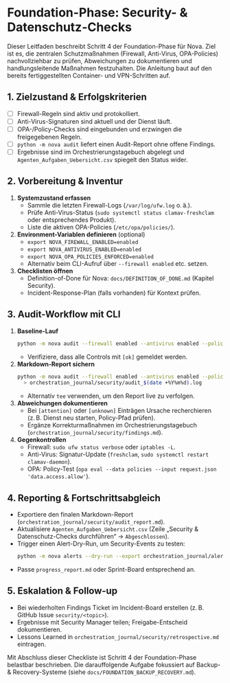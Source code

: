 # Foundation-Phase: Security- & Datenschutz-Checks

Dieser Leitfaden beschreibt Schritt 4 der Foundation-Phase für Nova. Ziel ist es, die zentralen Schutzmaßnahmen (Firewall, Anti-Virus, OPA-Policies) nachvollziehbar zu prüfen, Abweichungen zu dokumentieren und handlungsleitende Maßnahmen festzuhalten. Die Anleitung baut auf den bereits fertiggestellten Container- und VPN-Schritten auf.

## 1. Zielzustand & Erfolgskriterien
- [ ] Firewall-Regeln sind aktiv und protokolliert.
- [ ] Anti-Virus-Signaturen sind aktuell und der Dienst läuft.
- [ ] OPA-/Policy-Checks sind eingebunden und erzwingen die freigegebenen Regeln.
- [ ] `python -m nova audit` liefert einen Audit-Report ohne offene Findings.
- [ ] Ergebnisse sind im Orchestrierungstagebuch abgelegt und `Agenten_Aufgaben_Uebersicht.csv` spiegelt den Status wider.

## 2. Vorbereitung & Inventur
1. **Systemzustand erfassen**
   - Sammle die letzten Firewall-Logs (`/var/log/ufw.log` o. ä.).
   - Prüfe Anti-Virus-Status (`sudo systemctl status clamav-freshclam` oder entsprechendes Produkt).
   - Liste die aktiven OPA-Policies (`/etc/opa/policies/`).
2. **Environment-Variablen definieren** (optional)
   - `export NOVA_FIREWALL_ENABLED=enabled`
   - `export NOVA_ANTIVIRUS_ENABLED=enabled`
   - `export NOVA_OPA_POLICIES_ENFORCED=enabled`
   - Alternativ beim CLI-Aufruf über `--firewall enabled` etc. setzen.
3. **Checklisten öffnen**
   - Definition-of-Done für Nova: `docs/DEFINITION_OF_DONE.md` (Kapitel Security).
   - Incident-Response-Plan (falls vorhanden) für Kontext prüfen.

## 3. Audit-Workflow mit CLI
1. **Baseline-Lauf**
   ```bash
   python -m nova audit --firewall enabled --antivirus enabled --policies enabled
   ```
   - Verifiziere, dass alle Controls mit `[ok]` gemeldet werden.
2. **Markdown-Report sichern**
   ```bash
   python -m nova audit --firewall enabled --antivirus enabled --policies enabled \
     > orchestration_journal/security/audit_$(date +%Y%m%d).log
   ```
   - Alternativ `tee` verwenden, um den Report live zu verfolgen.
3. **Abweichungen dokumentieren**
   - Bei `[attention]` oder `[unknown]` Einträgen Ursache recherchieren (z. B. Dienst neu starten, Policy-Pfad prüfen).
   - Ergänze Korrekturmaßnahmen im Orchestrierungstagebuch (`orchestration_journal/security/findings.md`).
4. **Gegenkontrollen**
   - Firewall: `sudo ufw status verbose` oder `iptables -L`.
   - Anti-Virus: Signatur-Update (`freshclam`, `sudo systemctl restart clamav-daemon`).
   - OPA: Policy-Test (`opa eval --data policies --input request.json 'data.access.allow'`).

## 4. Reporting & Fortschrittsabgleich
- Exportiere den finalen Markdown-Report (`orchestration_journal/security/audit_report.md`).
- Aktualisiere `Agenten_Aufgaben_Uebersicht.csv` (Zeile „Security & Datenschutz-Checks durchführen“ → `Abgeschlossen`).
- Trigger einen Alert-Dry-Run, um Security-Events zu testen:
  ```bash
  python -m nova alerts --dry-run --export orchestration_journal/alerts.md
  ```
- Passe `progress_report.md` oder Sprint-Board entsprechend an.

## 5. Eskalation & Follow-up
- Bei wiederholten Findings Ticket im Incident-Board erstellen (z. B. GitHub Issue `security/<topic>`).
- Ergebnisse mit Security Manager teilen; Freigabe-Entscheid dokumentieren.
- Lessons Learned in `orchestration_journal/security/retrospective.md` eintragen.

Mit Abschluss dieser Checkliste ist Schritt 4 der Foundation-Phase belastbar beschrieben. Die darauffolgende Aufgabe fokussiert auf Backup- & Recovery-Systeme (siehe `docs/FOUNDATION_BACKUP_RECOVERY.md`).
